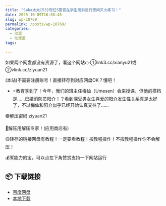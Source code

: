 ```yaml
---
title: "Saka太太[53]现任S警官在学生面前进行夜间灭火练习！"
date: 2025-10-09T16:58:45
slug: wp-10769
permalink: /posts/wp-10769/
categories:
  - 动漫
  - 动漫盖
tags:

---
```


如果两个网盘都没有资源了，看这个网站👉①link3.cc/xianyu21或②vlink.cc/ziyuan21

(本站)不需要注册账号！直接转存到对应网盘OK？懂吧！

*   ⭐教育季到了！今年，我们的班主任梅仙（Umesen）会来授课，但他的搭档是……已婚消防员阳介！？看到深受男女生喜爱的阳介发生性关系真是太好了，不过梅仙和阳介似乎已经开始认真交往了……

🟢解压密码:ziyuan21

🔵解压用解压专家！(应用商店有)

🟡转存的链接网盘有教程！一定要看教程！按教程操作！不按教程操作你不会解压！

💰🈶能力的宝，可以点左下角赞赏支持一下网站运行

## 📦 下载链接
- [百度网盘](https://blziyuan21.com/pay-download/10769?key=a3fb803d18&down_id=0)
- [本地下载](https://blziyuan21.com/pay-download/10769?key=a3fb803d18&down_id=1)

